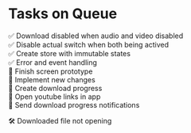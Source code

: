 # Tasks on Queue

<!-- 📌⚠️🔧🎨✅ - 🐛🛠️ -->

✅ Download disabled when audio and video disabled  
✅ Disable actual switch when both being actived  
✅ Create store with immutable states  
✅ Error and event handling   
🎨 Finish screen prototype  
📌 Implement new changes  
📌 Create download progress  
🔧 Open youtube links in app   
🔧 Send download progress notifications  

🛠️ Downloaded file not opening
